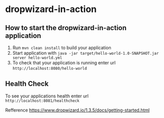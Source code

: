 # dropwizard-in-action

How to start the dropwizard-in-action application
---

1. Run `mvn clean install` to build your application
1. Start application with `java -jar target/hello-world-1.0-SNAPSHOT.jar server hello-world.yml`
1. To check that your application is running enter url `http://localhost:8080/hello-world`

Health Check
---

To see your applications health enter url `http://localhost:8081/healthcheck`

Refference
https://www.dropwizard.io/1.3.5/docs/getting-started.html
